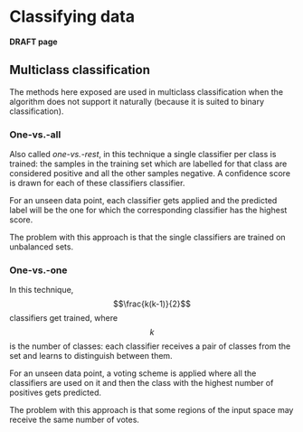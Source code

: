 # Classifying data

**DRAFT page**

## Multiclass classification

The methods here exposed are used in multiclass classification when the algorithm does not support it naturally \(because it is suited to binary classification\).

### One-vs.-all

Also called _one-vs.-rest_, in this technique a single classifier per class is trained: the samples in the training set which are labelled for that class are considered positive and all the other samples negative. A confidence score is drawn for each of these classifiers classifier.

For an unseen data point, each classifier gets applied and the predicted label will be the one for which the corresponding classifier has the highest score.

The problem with this approach is that the single classifiers are trained on unbalanced sets.

### One-vs.-one

In this technique,$$\frac{k(k-1)}{2}$$classifiers get trained, where$$k$$is the number of classes: each classifier receives a pair of classes from the set and learns to distinguish between them.

For an unseen data point, a voting scheme is applied where all the classifiers are used on it and then the class with the highest number of positives gets predicted.

The problem with this approach is that some regions of the input space may receive the same number of votes.

